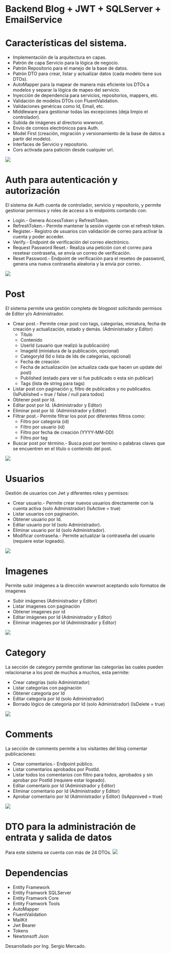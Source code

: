 # Backend Blog + JWT + SQLServer + EmailService

# Características del sistema.
- Implementación de la arquitectura en capas.
- Patrón de capa Servicio para la lógica de negocio.
- Patrón Repositorio para el manejo de la base de datos.
- Patrón DTO para crear, listar y actualizar datos (cada modelo tiene sus DTOs).
- AutoMapper para la mapear de manera más eficiente los DTOs a modelos y separar la lógica de mapeo del servicio.
- Inyección de dependencia para servicios, repositorios, mappers, etc.
- Validación de modelos DTOs con FluentValidation.
- Validaciones genéricas como Id, Email, etc.
- Middleware para gestionar todas las excepciones (deja limpio el controlador).
- Subida de imágenes al directorio wwwroot.
- Envío de correos electrónicos para Auth.
- Model First (creación, migración y versionamiento de la base de datos a partir del modelo).
- Interfaces de Servicio y repositorio.
- Cors activada para patición desde cualquier url.

![](https://i.ibb.co/dgk3VPV/image.png)

# Auth para autenticación y autorización
El sistema de Auth cuenta de controlador, servicio y repositorio, y permite gestionar permisos y roles de acceso a lo endpoints contando con:
- Login.- Genera AccessToken y RefreshToken.
- RefreshToken.- Permite mantener la sesión vigente con el refresh token.
- Register.- Registro de usuarios con validación de correo para activar la cuenta y poder acceder.
- Verify.- Endpoint de verificación del correo electrónico.
- Request Password Reset.- Realiza una petición con el correo para resetear contraseña, se envía un correo de verificación.
- Reset Password.- Endpoint de verificación para el reseteo de password, genera una nueva contraseña aleatoria y la envía por correo.

![](https://i.ibb.co/vLNjhxf/image.png)

# Post
El sistema permite una gestión completa de blogpost solicitando permisos de Editor y/o Administrador.
- Crear post.- Permite crear post con tags, categorías, miniatura, fecha de creación y actualización, estado y demás. (Administrador y Editor)
    - Título
    - Contenido
    - UserId (usuario que realizó la publicación)
    - ImageId (miniatura de la publicación, opcional)
    - CategoryId (Id o lista de Ids de categorías, opcional)
    - Fecha de creación
    - Fecha de actualización (se actualiza cada que hacen un update del post)
    - Published (estado para ver si fue publicado o esta sin publicar)
    - Tags (lista de string para tags)
- Listar post con paginación y, filtro de publicados y no publicados. (IsPublished = true / false / null para todos)
- Obtener post por Id.
- Editar post por Id. (Administrador y Editor)
- Eliminar post por Id. (Administrador y Editor)
- Filtrar post.- Permite filtrar los post por diferentes filtros como:
    - Filtro por categoría (id)
    - Filtro por usuario (id)
    - Filtro por fecha de creación (YYYY-MM-DD)
    - Filtro por tag
- Buscar post por término.- Busca post por termino o palabras claves que se encuentren en el título o contenido del post.

![](https://i.ibb.co/f1JX31V/image.png)

# Usuarios
Gestión de usuarios con Jwt y diferentes roles y permisos:
- Crear usuario.- Permite crear nuevos usuarios directamente con la cuenta activa (solo Administrador) (IsActive = true)
- Listar usuarios con paginación.
- Obtener usuario por Id.
- Editar usuario por Id (solo Administrador).
- Eliminar usuario por Id (solo Administrador).
- Modificar contraseña.- Permite actualizar la contraseña del usuario (requiere estar logeado).

![](https://i.ibb.co/87F5j3q/image.png)

# Imagenes
Permite subir imágenes a la dirección wwwroot aceptando solo formatos de imagenes
- Subir imágenes (Administrador y Editor)
- Listar imagenes con paginación
- Obtener imagenes por id
- Editar imágenes por Id (Administrador y Editor)
- Eliminar imágenes por Id (Administrador y Editor)

![](https://i.ibb.co/Tm4QXgc/img.png)

# Category
La sección de category permite gestionar las categorías las cuales pueden relacionarse a los post de muchos a muchos, esta permite:
- Crear categrías (solo Administrador)
- Listar categorías con paginación
- Obtener categoría por Id
- Editar categoría por Id (solo Administrador)
- Borrado lógico de categoría por Id (solo Administrador) (IsDelete = true)

![](https://i.ibb.co/Bn2KKkf/image.png)

# Comments
La sección de comments permite a los visitantes del blog comentar publicaciones:
- Crear comentarios.- Endpoint público.
- Listar comentarios aprobados por PostId.
- Listar todos los comentarios con filtro para todos, aprobados y sin aprobar por PostId (requiere estar logeado).
- Editar comentario por Id (Administrador y Editor)
- Eliminar comentario por Id (Administrador y Editor)
- Aprobar comentario por Id (Administrador y Editor) (IsApproved = true)

![](https://i.ibb.co/T4HJSLM/image.png)

# DTO para la administración de entrata y salida de datos
Para este sistema se cuenta con más de 24 DTOs.
![](https://i.ibb.co/vP0xywq/swagger-DTO-backend-blog.png)

# Dependencias
- Entity Framework
- Entity Framwork SQLServer
- Entity Framwork Core
- Entity Framwork Tools
- AutoMapper
- FluentValidation
- MailKit
- Jwt Bearer
- Tokens
- Newtonsoft Json


Desarrollado por Ing. Sergio Mercado.